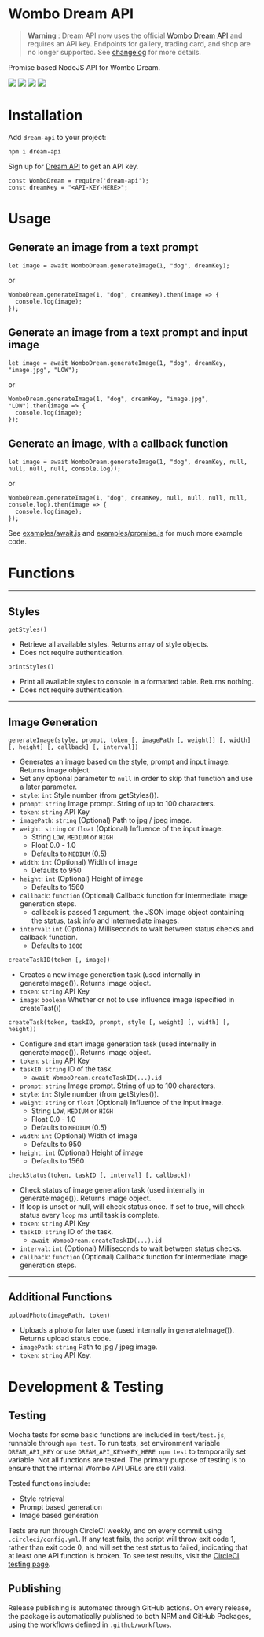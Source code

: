 # Wombo Dream API

> **Warning**
> : Dream API now uses the official [Wombo Dream API](https://api.dream.ai/) and requires an API key. Endpoints for gallery, trading card, and shop are no longer supported. See [changelog](https://github.com/cdgco/dream-api/releases) for more details.

Promise based NodeJS API for Wombo Dream. 

![](https://img.shields.io/circleci/build/github/cdgco/dream-api/main?label=test&style=for-the-badge) ![](https://img.shields.io/npm/dt/dream-api?style=for-the-badge) ![](https://img.shields.io/npm/v/dream-api?style=for-the-badge) ![](https://img.shields.io/github/repo-size/cdgco/dream-api?style=for-the-badge)
# Installation

Add `dream-api` to your project:
```
npm i dream-api
```

Sign up for [Dream API](https://api.dream.ai/signup) to get an API key.

```
const WomboDream = require('dream-api');
const dreamKey = "<API-KEY-HERE>";
```

# Usage

## Generate an image from a text prompt
```
let image = await WomboDream.generateImage(1, "dog", dreamKey);
```
or
```
WomboDream.generateImage(1, "dog", dreamKey).then(image => {
  console.log(image);
});
```

## Generate an image from a text prompt and input image
```
let image = await WomboDream.generateImage(1, "dog", dreamKey, "image.jpg", "LOW");
```
or
```
WomboDream.generateImage(1, "dog", dreamKey, "image.jpg", "LOW").then(image => {
  console.log(image);
});
```

## Generate an image, with a callback function
```
let image = await WomboDream.generateImage(1, "dog", dreamKey, null, null, null, null, console.log));
```
or
```
WomboDream.generateImage(1, "dog", dreamKey, null, null, null, null, console.log).then(image => {
  console.log(image);
});
```

See [examples/await.js](https://github.com/cdgco/dream-api/blob/main/examples/await.js) and [examples/promise.js](https://github.com/cdgco/dream-api/blob/main/examples/promise.js) for much more example code.

# Functions
<hr>

## Styles

`getStyles()`
- Retrieve all available styles. Returns array of style objects.
- Does not require authentication.

`printStyles()`
- Print all available styles to console in a formatted table. Returns nothing.
- Does not require authentication.

<hr>

## Image Generation

`generateImage(style, prompt, token [, imagePath [, weight]] [, width] [, height] [, callback] [, interval])`
- Generates an image based on the style, prompt and input image. Returns image object.
- Set any optional parameter to `null` in order to skip that function and use a later parameter.
- `style`: `int` Style number (from getStyles()).
- `prompt`: `string` Image prompt. String of up to 100 characters.
- `token`: `string` API Key
- `imagePath`: `string` (Optional) Path to jpg / jpeg image.
- `weight`: `string` or `float` (Optional) Influence of the input image.
    - String `LOW`, `MEDIUM` or  `HIGH`
    - Float 0.0 - 1.0
    - Defaults to `MEDIUM` (0.5)
- `width`: `int` (Optional) Width of image
  - Defaults to 950
- `height`: `int` (Optional) Height of image
  - Defaults to 1560
- `callback`: `function` (Optional) Callback function for intermediate image generation steps.
  - callback is passed 1 argument, the JSON image object containing the status, task info and intermediate images.
- `interval`: `int` (Optional) Milliseconds to wait between status checks and callback function.
  - Defaults to `1000`

`createTaskID(token [, image])`
- Creates a new image generation task (used internally in generateImage()). Returns image object.
- `token`: `string` API Key
- `image`: `boolean` Whether or not to use influence image (specified in createTast())

`createTask(token, taskID, prompt, style [, weight] [, width] [, height])`
- Configure and start image generation task (used internally in generateImage()). Returns image object.
- `token`: `string` API Key
- `taskID`: `string` ID of the task.
  - `await WomboDream.createTaskID(...).id`
- `prompt`: `string` Image prompt. String of up to 100 characters.
- `style`: `int` Style number (from getStyles()).
- `weight`: `string` or `float` (Optional) Influence of the input image.
    - String `LOW`, `MEDIUM` or  `HIGH`
    - Float 0.0 - 1.0
    - Defaults to `MEDIUM` (0.5)
- `width`: `int` (Optional) Width of image
  - Defaults to 950
- `height`: `int` (Optional) Height of image
  - Defaults to 1560

`checkStatus(token, taskID [, interval] [, callback])`
- Check status of image generation task (used internally in generateImage()). Returns image object.
- If loop is unset or null, will check status once. If set to true, will check status every `loop` ms until task is complete.
- `token`: `string` API Key
- `taskID`: `string` ID of the task.
  - `await WomboDream.createTaskID(...).id`
- `interval`: `int` (Optional) Milliseconds to wait between status checks.
- `callback`: `function` (Optional) Callback function for intermediate image generation steps.

<hr>

## Additional Functions

`uploadPhoto(imagePath, token)`
- Uploads a photo for later use (used internally in generateImage()). Returns upload status code.
- `imagePath`: `string` Path to jpg / jpeg image.
- `token`: `string` API Key.

# Development & Testing

## Testing

Mocha tests for some basic functions are included in `test/test.js`, runnable through `npm test`. To run tests, set environment variable `DREAM_API_KEY` or use `DREAM_API_KEY=KEY_HERE npm test` to temporarily set variable. Not all functions are tested. The primary purpose of testing is to ensure that the internal Wombo API URLs are still valid.

Tested functions include:
* Style retrieval
* Prompt based generation
* Image based generation

Tests are run through CircleCI weekly, and on every commit using `.circleci/config.yml`. If any test fails, the script will throw exit code 1, rather than exit code 0, and will set the test status to failed, indicating that at least one API function is broken. To see test results, visit the [CircleCI testing page](https://app.circleci.com/pipelines/github/cdgco/dream-api).

## Publishing

Release publishing is automated through GitHub actions. On every release, the package is automatically published to both NPM and GitHub Packages, using the workflows defined in `.github/workflows`.
